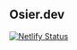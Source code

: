 ## Osier.dev

[![Netlify Status](https://api.netlify.com/api/v1/badges/cb6dbca4-8b87-41a1-b7df-40274d4578d4/deploy-status)](https://app.netlify.com/sites/nervous-ride-f566e3/deploys)